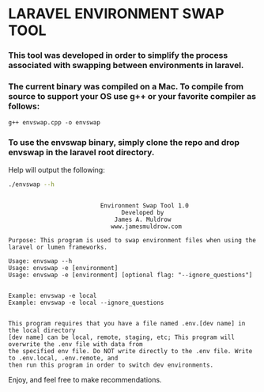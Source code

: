 # LARAVEL ENVIRONMENT SWAP TOOL

### This tool was developed in order to simplify the process associated with swapping between environments in laravel.

### The current binary was compiled on a Mac. To compile from source to support your OS use g++ or your favorite compiler as follows:
````
g++ envswap.cpp -o envswap
````

### To use the envswap binary, simply clone the repo and drop envswap in the laravel root directory.

Help will output the following:
````bash
./envswap --h
````
````text

                          Environment Swap Tool 1.0
                                Developed by
                              James A. Muldrow
                             www.jamesmuldrow.com

Purpose: This program is used to swap environment files when using the laravel or lumen frameworks.

Usage: envswap --h
Usage: envswap -e [environment]
Usage: envswap -e [environment] [optional flag: "--ignore_questions"]


Example: envswap -e local
Example: envswap -e local --ignore_questions


This program requires that you have a file named .env.[dev name] in the local directory
[dev name] can be local, remote, staging, etc; This program will overwrite the .env file with data from 
the specified env file. Do NOT write directly to the .env file. Write to .env.local, .env.remote, and
then run this program in order to switch dev environments.

````

Enjoy, and feel free to make recommendations.
